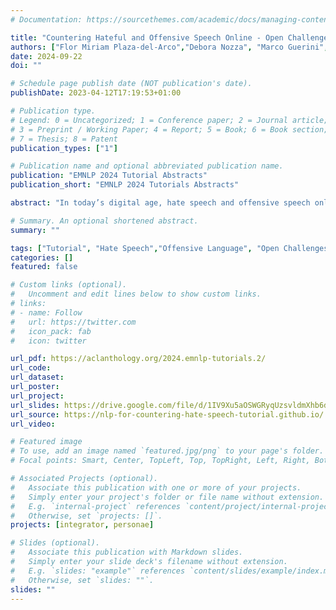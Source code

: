 ```yaml
---
# Documentation: https://sourcethemes.com/academic/docs/managing-content/

title: "Countering Hateful and Offensive Speech Online - Open Challenges"
authors: ["Flor Miriam Plaza-del-Arco","Debora Nozza", "Marco Guerini", "Jeffrey Sorensen", "Marcos Zampieri"]
date: 2024-09-22
doi: ""

# Schedule page publish date (NOT publication's date).
publishDate: 2023-04-12T17:19:53+01:00

# Publication type.
# Legend: 0 = Uncategorized; 1 = Conference paper; 2 = Journal article;
# 3 = Preprint / Working Paper; 4 = Report; 5 = Book; 6 = Book section;
# 7 = Thesis; 8 = Patent
publication_types: ["1"]

# Publication name and optional abbreviated publication name.
publication: "EMNLP 2024 Tutorial Abstracts"
publication_short: "EMNLP 2024 Tutorials Abstracts"

abstract: "In today’s digital age, hate speech and offensive speech online pose a significant challenge to maintaining respectful and inclusive online environments. This tutorial aims to provide attendees with a comprehensive understanding of the field by delving into essential dimensions such as multilingualism, counter-narrative generation, a hands-on session with one of the most popular APIs for detecting hate speech, fairness, and ethics in AI, and the use of recent advanced approaches. In addition, the tutorial aims to foster collaboration and inspire participants to create safer online spaces by detecting and mitigating hate speech."

# Summary. An optional shortened abstract.
summary: ""

tags: ["Tutorial", "Hate Speech","Offensive Language", "Open Challenges", "Large Language Models"]
categories: []
featured: false

# Custom links (optional).
#   Uncomment and edit lines below to show custom links.
# links:
# - name: Follow
#   url: https://twitter.com
#   icon_pack: fab
#   icon: twitter

url_pdf: https://aclanthology.org/2024.emnlp-tutorials.2/
url_code: 
url_dataset:
url_poster:
url_project: 
url_slides: https://drive.google.com/file/d/1IV9Xu5aOSWGRyqUzsvldmXhb6dLBDIie/view
url_source: https://nlp-for-countering-hate-speech-tutorial.github.io/
url_video:

# Featured image
# To use, add an image named `featured.jpg/png` to your page's folder.
# Focal points: Smart, Center, TopLeft, Top, TopRight, Left, Right, BottomLeft, Bottom, BottomRight.

# Associated Projects (optional).
#   Associate this publication with one or more of your projects.
#   Simply enter your project's folder or file name without extension.
#   E.g. `internal-project` references `content/project/internal-project/index.md`.
#   Otherwise, set `projects: []`.
projects: [integrator, personae]

# Slides (optional).
#   Associate this publication with Markdown slides.
#   Simply enter your slide deck's filename without extension.
#   E.g. `slides: "example"` references `content/slides/example/index.md`.
#   Otherwise, set `slides: ""`.
slides: ""
---
```

